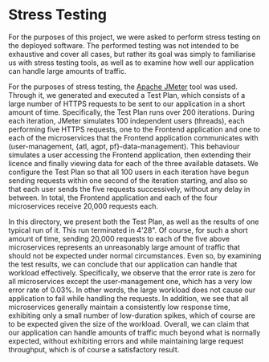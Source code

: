 # Stress Testing

For the purposes of this project, we were asked to perform stress testing on the deployed software. The performed testing was not intended to be exhaustive and cover all cases, but rather its goal was simply to familiarise us with stress testing tools, as well as to examine how well our application can handle large amounts of traffic. 

For the purposes of stress testing, the [Apache JMeter](https://jmeter.apache.org/) tool was used. Through it, we generated and executed a Test Plan, which consists of a large number of HTTPS requests to be sent to our application in a short amount of time. Specifically, the Test Plan runs over 200 iterations. During each iteration, JMeter simulates 100 independent users (threads), each performing five HTTPS requests, one to the Frontend application and one to each of the microservices that the Frontend application communicates with (user-management, {atl, agpt, pf}-data-management). This behaviour simulates a user accessing the Frontend application, then extending their licence and finally viewing data for each of the three available datasets. We configure the Test Plan so that all 100 users in each iteration have begun sending requests within one second of the iteration starting, and also so that each user sends the five requests successively, without any delay in between. In total, the Frontend application and each of the four microservices receive 20,000 requests each.

In this directory, we present both the Test Plan, as well as the results of one typical run of it. This run terminated in 4'28". Of course, for such a short amount of time, sending 20,000 requests to each of the five above microservices represents an unreasonably large amount of traffic that should not be expected under normal circumstances. Even so, by examining the test results, we can conclude that our application can handle that workload effectively. Specifically, we observe that the error rate is zero for all microservices except the user-management one, which has a very low error rate of 0.03%. In other words, the large workload does not cause our application to fail while handling the requests. In addition, we see that all microservices generally maintain a consistently low response time, exhibiting only a small number of low-duration spikes, which of course are to be expected given the size of the workload. Overall, we can claim that our application can handle amounts of traffic much beyond what is normally expected, without exhibiting errors and while maintaining large request throughput, which is of course a satisfactory result.
